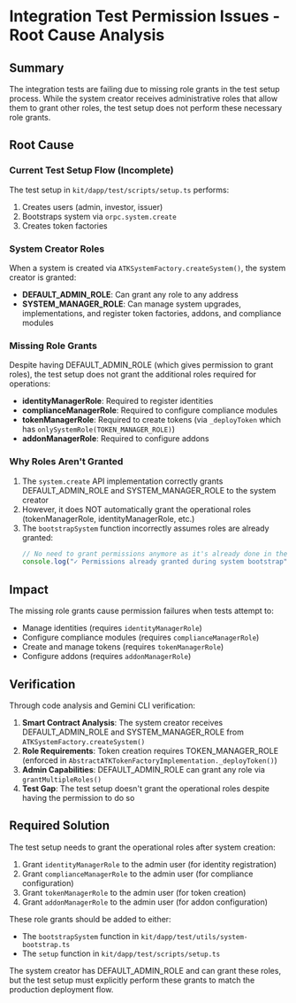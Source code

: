 # Integration Test Permission Issues - Root Cause Analysis

## Summary

The integration tests are failing due to missing role grants in the test setup
process. While the system creator receives administrative roles that allow them
to grant other roles, the test setup does not perform these necessary role
grants.

## Root Cause

### Current Test Setup Flow (Incomplete)

The test setup in `kit/dapp/test/scripts/setup.ts` performs:

1. Creates users (admin, investor, issuer)
2. Bootstraps system via `orpc.system.create`
3. Creates token factories

### System Creator Roles

When a system is created via `ATKSystemFactory.createSystem()`, the system
creator is granted:

- **DEFAULT_ADMIN_ROLE**: Can grant any role to any address
- **SYSTEM_MANAGER_ROLE**: Can manage system upgrades, implementations, and
  register token factories, addons, and compliance modules

### Missing Role Grants

Despite having DEFAULT_ADMIN_ROLE (which gives permission to grant roles), the
test setup does not grant the additional roles required for operations:

- **identityManagerRole**: Required to register identities
- **complianceManagerRole**: Required to configure compliance modules
- **tokenManagerRole**: Required to create tokens (via `_deployToken` which has
  `onlySystemRole(TOKEN_MANAGER_ROLE)`)
- **addonManagerRole**: Required to configure addons

### Why Roles Aren't Granted

1. The `system.create` API implementation correctly grants DEFAULT_ADMIN_ROLE
   and SYSTEM_MANAGER_ROLE to the system creator
2. However, it does NOT automatically grant the operational roles
   (tokenManagerRole, identityManagerRole, etc.)
3. The `bootstrapSystem` function incorrectly assumes roles are already granted:
   ```typescript
   // No need to grant permissions anymore as it's already done in the Ignition module
   console.log("✓ Permissions already granted during system bootstrap");
   ```

## Impact

The missing role grants cause permission failures when tests attempt to:

- Manage identities (requires `identityManagerRole`)
- Configure compliance modules (requires `complianceManagerRole`)
- Create and manage tokens (requires `tokenManagerRole`)
- Configure addons (requires `addonManagerRole`)

## Verification

Through code analysis and Gemini CLI verification:

1. **Smart Contract Analysis**: The system creator receives DEFAULT_ADMIN_ROLE
   and SYSTEM_MANAGER_ROLE from `ATKSystemFactory.createSystem()`
2. **Role Requirements**: Token creation requires TOKEN_MANAGER_ROLE (enforced
   in `AbstractATKTokenFactoryImplementation._deployToken()`)
3. **Admin Capabilities**: DEFAULT_ADMIN_ROLE can grant any role via
   `grantMultipleRoles()`
4. **Test Gap**: The test setup doesn't grant the operational roles despite
   having the permission to do so

## Required Solution

The test setup needs to grant the operational roles after system creation:

1. Grant `identityManagerRole` to the admin user (for identity registration)
2. Grant `complianceManagerRole` to the admin user (for compliance
   configuration)
3. Grant `tokenManagerRole` to the admin user (for token creation)
4. Grant `addonManagerRole` to the admin user (for addon configuration)

These role grants should be added to either:

- The `bootstrapSystem` function in `kit/dapp/test/utils/system-bootstrap.ts`
- The `setup` function in `kit/dapp/test/scripts/setup.ts`

The system creator has DEFAULT_ADMIN_ROLE and can grant these roles, but the
test setup must explicitly perform these grants to match the production
deployment flow.
